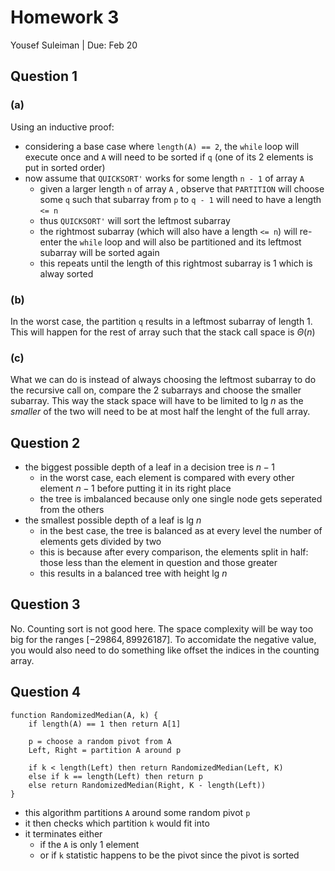 # Homework 3

Yousef Suleiman | Due: Feb 20

## Question 1

### (a)

Using an inductive proof:

- considering a base case where `length(A) == 2`, the `while` loop will execute once and `A` will need to be sorted if `q` (one of its 2 elements is put in sorted order)
- now assume that `QUICKSORT'` works for some length `n - 1` of array `A`
  - given a larger length `n` of array `A` , observe that `PARTITION` will choose some `q` such that subarray from `p` to `q - 1` will need to have a length `<= n`
  - thus `QUICKSORT'` will sort the leftmost subarray
  - the rightmost subarray (which will also have a length `<= n`) will re-enter the `while` loop and will also be partitioned and its leftmost subarray will be sorted again
  - this repeats until the length of this rightmost subarray is 1 which is alway sorted

### (b)

In the worst case, the partition `q` results in a leftmost subarray of length 1. This will happen for the rest of array such that the stack call space is $\Theta(n)$

### (c)

What we can do is instead of always choosing the leftmost subarray to do the recursive call on, compare the 2 subarrays and choose the smaller subarray. This way the stack space will have to be limited to $\text{lg } n$ as the *smaller* of the two will need to be at most half the lenght of the full array. 

## Question 2

- the biggest possible depth of a leaf in a decision tree is $n-1$
  - in the worst case, each element is compared with every other element $n-1$ before putting it in its right place
  - the tree is imbalanced because only one single node gets seperated from the others
- the smallest possible depth of a leaf is $\text{lg } n$
  - in the best case, the tree is balanced as at every level the number of elements gets divided by two
  - this is because after every comparison, the elements split in half: those less than the element in question and those greater
  - this results in a balanced tree with height $\text{lg } n$

## Question 3

No. Counting sort is not good here. The space complexity will be way too big for the ranges $[-29864, 89926187]$. To accomidate the negative value, you would also need to do something like offset the indices in the counting array. 

## Question 4

```pseudocode
function RandomizedMedian(A, k) {
	if length(A) == 1 then return A[1]
	
	p = choose a random pivot from A
	Left, Right = partition A around p
	
	if k < length(Left) then return RandomizedMedian(Left, K)
	else if k == length(Left) then return p
	else return RandomizedMedian(Right, K - length(Left))
}
```

- this algorithm partitions `A` around some random pivot `p`
- it then checks which partition `k` would fit into
- it terminates either 
  - if the `A` is only 1 element
  - or if `k` statistic happens to be the pivot since the pivot is sorted
